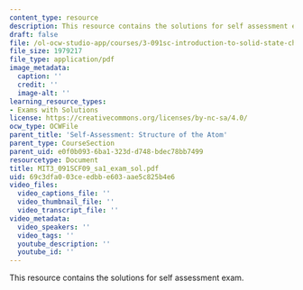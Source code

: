 ```yaml
---
content_type: resource
description: This resource contains the solutions for self assessment exam.
draft: false
file: /ol-ocw-studio-app/courses/3-091sc-introduction-to-solid-state-chemistry-fall-2010/69c3dfa003ceedbbe603aae5c825b4e6_MIT3_091SCF09_sa1_exam_sol.pdf
file_size: 1979217
file_type: application/pdf
image_metadata:
  caption: ''
  credit: ''
  image-alt: ''
learning_resource_types:
- Exams with Solutions
license: https://creativecommons.org/licenses/by-nc-sa/4.0/
ocw_type: OCWFile
parent_title: 'Self-Assessment: Structure of the Atom'
parent_type: CourseSection
parent_uid: e0f0b093-6ba1-323d-d748-bdec78bb7499
resourcetype: Document
title: MIT3_091SCF09_sa1_exam_sol.pdf
uid: 69c3dfa0-03ce-edbb-e603-aae5c825b4e6
video_files:
  video_captions_file: ''
  video_thumbnail_file: ''
  video_transcript_file: ''
video_metadata:
  video_speakers: ''
  video_tags: ''
  youtube_description: ''
  youtube_id: ''
---
```

This resource contains the solutions for self assessment exam.